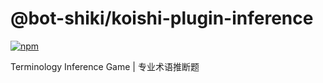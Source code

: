 # @bot-shiki/koishi-plugin-inference
 
[![npm](https://img.shields.io/npm/v/@bot-shiki/koishi-plugin-inference?style=flat-square)](https://www.npmjs.com/package/@bot-shiki/koishi-plugin-inference)

Terminology Inference Game | 专业术语推断题

